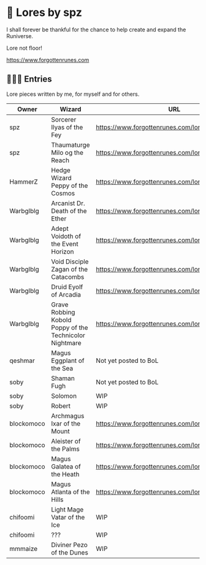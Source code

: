 # 📖 Lores by spz

I shall forever be thankful for the chance to help create and expand the Runiverse.

Lore not floor!

https://www.forgottenrunes.com

## 🧙🏼‍♂️ Entries

Lore pieces written by me, for myself and for others.

| Owner | Wizard | URL |
|---|---|---|
| spz | Sorcerer Ilyas of the Fey | https://www.forgottenrunes.com/lore/wizards/8679/0 |
| spz | Thaumaturge Milo og the Reach | https://www.forgottenrunes.com/lore/wizards/7163/0 |
| HammerZ | Hedge Wizard Peppy of the Cosmos | https://www.forgottenrunes.com/lore/wizards/4098/0 |
| Warbglblg | Arcanist Dr. Death of the Ether | https://www.forgottenrunes.com/lore/wizards/3220/0 |
| Warbglblg | Adept Voidoth of the Event Horizon | https://www.forgottenrunes.com/lore/wizards/2372/0 |
| Warbglblg | Void Disciple Zagan of the Catacombs | https://www.forgottenrunes.com/lore/wizards/4252/0 |
| Warbglblg | Druid Eyolf of Arcadia | https://www.forgottenrunes.com/lore/wizards/2487/0 |
| Warbglblg | Grave Robbing Kobold Poppy of the Technicolor Nightmare | https://www.forgottenrunes.com/lore/souls/9383/0 |
| qeshmar | Magus Eggplant of the Sea | Not yet posted to BoL |
| soby | Shaman Fugh | Not yet posted to BoL |
| soby | Solomon | WIP |
| soby | Robert | WIP |
| blockomoco | Archmagus Ixar of the Mount | https://www.forgottenrunes.com/lore/wizards/5731/0 |
| blockomoco | Aleister of the Palms | https://www.forgottenrunes.com/lore/wizards/4891/0 |
| blockomoco | Magus Galatea of the Heath | https://www.forgottenrunes.com/lore/wizards/1685/0 |
| blockomoco | Magus Atlanta of the Hills | https://www.forgottenrunes.com/lore/wizards/900/0 |
| chifoomi | Light Mage Vatar of the Ice | WIP |
| chifoomi | ??? | WIP |
| mmmaize | Diviner Pezo of the Dunes | WIP |